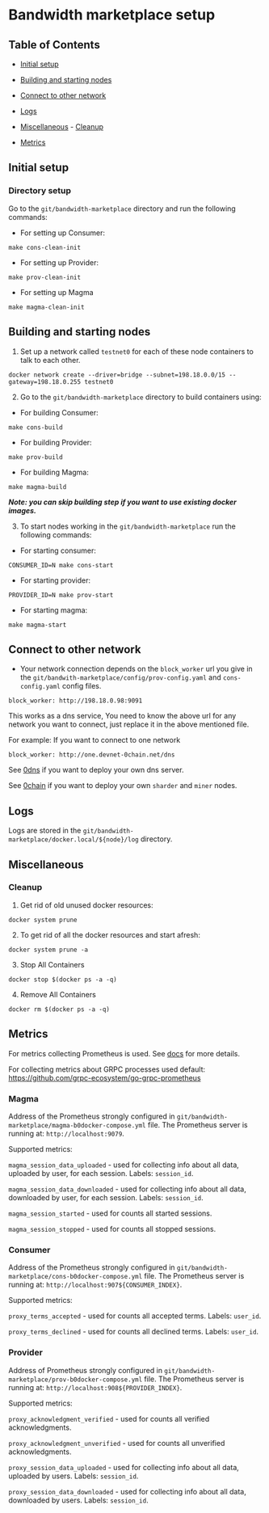 
# Bandwidth marketplace setup

## Table of Contents

- [Initial setup](#initial-setup)

- [Building and starting nodes](#building-and-starting-nodes)

- [Connect to other network](#connect-to-other-network)

- [Logs](#logs)

- [Miscellaneous](#miscellaneous) - [Cleanup](#cleanup)

- [Metrics](#metrics)

## Initial setup

### Directory setup

Go to the `git/bandwidth-marketplace` directory and run the following commands:

- For setting up Consumer:

```
make cons-clean-init
```

- For setting up Provider:

```
make prov-clean-init
```

- For setting up Magma

```
make magma-clean-init
```

## Building and starting nodes


1. Set up a network called `testnet0` for each of these node containers to talk to each other.

 ```
docker network create --driver=bridge --subnet=198.18.0.0/15 --gateway=198.18.0.255 testnet0
```

2. Go to the `git/bandwidth-marketplace` directory to build containers using:


- For building Consumer:

```
make cons-build
```

- For building Provider:

```
make prov-build
```

- For building Magma:

```
make magma-build
```

**_Note: you can skip building step if you want to use existing docker images._**

3. To start nodes working in the `git/bandwidth-marketplace` run the following commands:

- For starting consumer:

```
CONSUMER_ID=N make cons-start
```

- For starting provider:

```
PROVIDER_ID=N make prov-start
```

- For starting magma:

```
make magma-start
```

## Connect to other network

- Your network connection depends on the `block_worker` url you give in the `git/bandwith-marketplace/config/prov-config.yaml` and `cons-config.yaml` config files.

`block_worker: http://198.18.0.98:9091`

This works as a dns service, You need to know the above url for any network you want to connect, just replace it in the above mentioned file.

For example: If you want to connect to one network

```
block_worker: http://one.devnet-0chain.net/dns
```

See [0dns](https://github.com/0chain/0dns) if you want to deploy your own dns server.

See [0chain](https://github.com/0chain/0chain) if you want to deploy your own `sharder` and `miner` nodes.

## Logs

Logs are stored in the `git/bandwidth-marketplace/docker.local/${node}/log` directory.

## Miscellaneous

### Cleanup

1. Get rid of old unused docker resources:

```
docker system prune
```

2. To get rid of all the docker resources and start afresh:

```
docker system prune -a
```

3. Stop All Containers

```
docker stop $(docker ps -a -q)
```

4. Remove All Containers

```
docker rm $(docker ps -a -q)
```

## Metrics

For metrics collecting Prometheus is used.
See [docs](https://prometheus.io/download/) for more details.

For collecting metrics about GRPC processes used default:
https://github.com/grpc-ecosystem/go-grpc-prometheus

### Magma

Address of the Prometheus strongly configured in `git/bandwidth-marketplace/magma-b0docker-compose.yml` file. 
The Prometheus server is running at:
`http://localhost:9079`.

Supported metrics:

`magma_session_data_uploaded` - used for collecting info about all data, uploaded by user, for each session.
Labels: `session_id`.

`magma_session_data_downloaded` - used for collecting info about all data, downloaded by user, for each session.
Labels: `session_id`.

`magma_session_started` - used for counts all started sessions.

`magma_session_stopped` - used for counts all stopped sessions. 

### Consumer

Address of the Prometheus strongly configured in `git/bandwidth-marketplace/cons-b0docker-compose.yml` file. 
The Prometheus server is running at:
`http://localhost:907${CONSUMER_INDEX}`.

Supported metrics:

`proxy_terms_accepted` - used for counts all accepted terms.
Labels: `user_id`.

`proxy_terms_declined` - used for counts all declined terms.
Labels: `user_id`.

### Provider

Address of Prometheus strongly configured in `git/bandwidth-marketplace/prov-b0docker-compose.yml` file. 
The Prometheus server is running at:
`http://localhost:908${PROVIDER_INDEX}`.

Supported metrics:

`proxy_acknowledgment_verified` - used for counts all verified acknowledgments.

`proxy_acknowledgment_unverified` - used for counts all unverified acknowledgments.

`proxy_session_data_uploaded` - used for collecting info about all data, uploaded by users.
Labels: `session_id`.

`proxy_session_data_downloaded` - used for collecting info about all data, downloaded by users.
Labels: `session_id`.